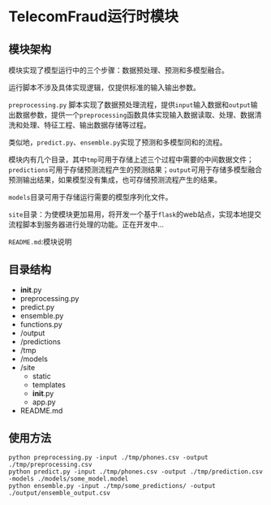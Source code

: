 # TelecomFraud运行时模块

## 模块架构

模块实现了模型运行中的三个步骤：数据预处理、预测和多模型融合。

运行脚本不涉及具体实现逻辑，仅提供标准的输入输出参数。

`preprocessing.py` 脚本实现了数据预处理流程，提供`input`输入数据和`output`输出数据参数，提供一个`preprocessing`函数具体实现输入数据读取、处理、数据清洗和处理、特征工程、输出数据存储等过程。

类似地，`predict.py`、`ensemble.py`实现了预测和多模型同和的流程。

模块内有几个目录，其中`tmp`可用于存储上述三个过程中需要的中间数据文件；`predictions`可用于存储预测流程产生的预测结果；`output`可用于存储多模型融合预测输出结果，如果模型没有集成，也可存储预测流程产生的结果。

`models`目录可用于存储运行需要的模型序列化文件。

`site`目录：为使模块更加易用，将开发一个基于`flask`的web站点，实现本地提交流程脚本到服务器进行处理的功能。正在开发中...

`README.md`:模块说明

## 目录结构

+ __init__.py
+ preprocessing.py
+ predict.py
+ ensemble.py
+ functions.py
+ /output
+ /predictions
+ /tmp
+ /models
+ /site
    - static
    - templates
    - __init__.py
    - app.py
+ README.md

## 使用方法

    python preprocessing.py -input ./tmp/phones.csv -output ./tmp/preprocessing.csv
    python predict.py -input ./tmp/phones.csv -output ./tmp/prediction.csv -models ./models/some_model.model
    python ensemble.py -input ./tmp/some_predictions/ -output ./output/ensemble_output.csv